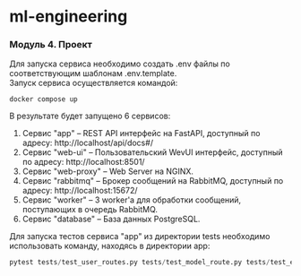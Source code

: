# ml-engineering

### Модуль 4. Проект

Для запуска сервиса необходимо создать .env файлы по соответствующим шаблонам .env.template.  
Запуск сервиса осуществляется командой:
```shell
docker compose up
```

В результате будет запущено 6 сервисов:
1. Сервис "app" – REST API интерфейс на FastAPI, доступный по адресу: http://localhost/api/docs#/
2. Сервис "web-ui" – Пользовательский WevUI интерфейс, доступный по адресу: http://localhost:8501/
3. Сервис "web-proxy" – Web Server на NGINX.
4. Сервис "rabbitmq" – Брокер сообщений на RabbitMQ, доступный по адресу: http://localhost:15672/
5. Сервис "worker" – 3 worker'а для обработки сообщений, поступающих в очередь RabbitMQ.
6. Сервис "database" – База данных PostgreSQL.

Для запуска тестов сервиса "app" из директории tests необходимо использовать команду, находясь в директории app:  
```python
pytest tests/test_user_routes.py tests/test_model_route.py tests/test_event_routes.py tests/test_balance_routes.py
```